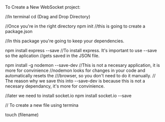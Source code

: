 To Create a New WebSocket project:

//In terminal 
cd (Drag and Drop Directory)

//Once you're in the right directory
npm init    //this is going to create a package.json

//In this package you're going to keep your dependencies. 

npm install express --save   //To install express. It's important to use --save so the aplication
                             //gets saved in the JSON file. 

npm install -g nodemon --save-dev //This is not a necesary application, it is more for convinience
                               //nodemon looks for changes in your code and automatically resets the ///browser, so you don't need to do it manually. 
                               // The reason why we save this into --save-dev is because this is not a necesary dependancy, it's more for convinience.

//later we need to install socket.io
npm install socket.io --save  


// To create a new file using termina 

touch (filename)



